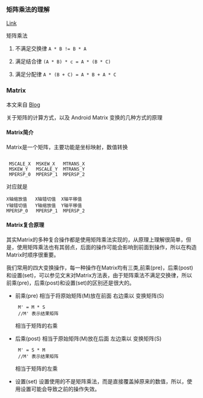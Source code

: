 ### 矩阵乘法的理解

[Link](http://www.ruanyifeng.com/blog/2015/09/matrix-multiplication.html)

矩阵乘法

1. 不满足交换律
   `A * B != B * A`
   
2. 满足结合律
   ` (A * B) * c = A * (B * C) ` 
     
3. 满足分配律
   `A * (B + C) = A * B + A * C`
 
### Matrix 

本文来自 [Blog](http://www.gcssloop.com/customview/Matrix_Basic)

关于矩阵的计算方式，以及 Android Matrix 变换的几种方式的原理

#### Matrix简介

Matrix是一个矩阵，主要功能是坐标映射，数值转换

```

 MSCALE_X  MSKEW_X   MTRANS_X
 MSKEW_Y   MSCALE_Y  MTRANS_Y
 MPERSP_0  MPERSP_1  MPERSP_2

```

对应就是

```
X轴缩放值   X轴错切值  X轴平移值
Y轴错切值   Y轴缩放值  Y轴平移值
MPERSP_0   MPERSP_1  MPERSP_2

```

#### Matrix复合原理

 其实Matrix的多种复合操作都是使用矩阵乘法实现的，从原理上理解很简单，但是，使用矩阵乘法也有其弱点，后面的操作可能会影响到前面到操作，所以在构造Matrix时顺序很重要。
 
 我们常用的四大变换操作，每一种操作在Matrix均有三类,前乘(pre)，后乘(post)和设置(set)，可以参见文末对Matrix方法表，由于矩阵乘法不满足交换律，所以前乘(pre)，后乘(post)和设置(set)的区别还是很大的。
 
 * 前乘(pre)
   相当于将原始矩阵(M)放在前面 右边乘以 变换矩阵(S)
  
     ```
      M' = M * S 
      //M' 表示结果矩阵
     ```
   相当于矩阵的右乘
   
 * 后乘(post)
   相当于原始矩阵(M)放在后面 左边乘以 变换矩阵(S)
   
     ```
      M' = S * M 
      //M' 表示结果矩阵
     ```
    相当于矩阵的左乘
      
 * 设置(set)
   设置使用的不是矩阵乘法，而是直接覆盖掉原来的数值，所以，使用设置可能会导致之前的操作失效。
   
       


